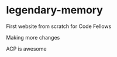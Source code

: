 # legendary-memory

First website from scratch for Code Fellows

Making more changes

ACP is awesome

